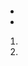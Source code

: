 <p><br></p>

# <br>

## <br>

### <br>

#### <br>

##### <br>

###### <br>

-   <br>
-   <br>

1.  <br>
2.  <br>